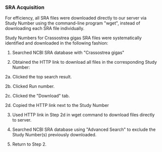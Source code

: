 ### SRA Acquisition
For efficiency, all SRA files were downloaded directly to our server via Study Number using the command-line program "wget", instead of downloading each SRA file individually.

Study Numbers for Crassostrea gigas SRA files were systematically identified and downloaded in the following fashion:

1. Searched NCBI SRA database with "Crassostrea gigas"

2. Obtained the HTTP link to download all files in the corresponding Study Number:

 2a. Clicked the top search result.

 2b. Clicked Run number.

 2c. Clicked the "Download" tab.

 2d. Copied the HTTP link next to the Study Number
 
3. Used HTTP link in Step 2d in wget command to download files directly to server.

4. Searched NCBI SRA database using "Advanced Search" to exclude the Study Number(s) previously downloaded.

5. Return to Step 2.